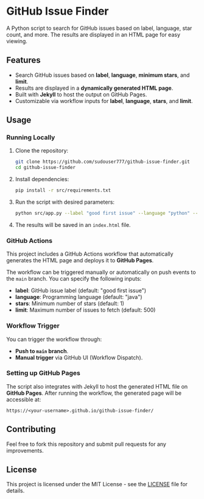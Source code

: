 # GitHub Issue Finder

A Python script to search for GitHub issues based on label, language, star count, and more. The results are displayed in an HTML page for easy viewing. 

## Features
- Search GitHub issues based on **label**, **language**, **minimum stars**, and **limit**.
- Results are displayed in a **dynamically generated HTML page**.
- Built with **Jekyll** to host the output on GitHub Pages.
- Customizable via workflow inputs for **label**, **language**, **stars**, and **limit**.

## Usage

### Running Locally
1. Clone the repository:
   ```bash
   git clone https://github.com/sudouser777/github-issue-finder.git
   cd github-issue-finder
   ```

2. Install dependencies:
   ```bash
   pip install -r src/requirements.txt
   ```

3. Run the script with desired parameters:
   ```bash
   python src/app.py --label "good first issue" --language "python" --stars 10 --limit 100
   ```

4. The results will be saved in an `index.html` file.

### GitHub Actions
This project includes a GitHub Actions workflow that automatically generates the HTML page and deploys it to **GitHub Pages**.

The workflow can be triggered manually or automatically on push events to the `main` branch. You can specify the following inputs:
- **label**: GitHub issue label (default: "good first issue")
- **language**: Programming language (default: "java")
- **stars**: Minimum number of stars (default: 1)
- **limit**: Maximum number of issues to fetch (default: 500)

### Workflow Trigger
You can trigger the workflow through:
- **Push to `main` branch**.
- **Manual trigger** via GitHub UI (Workflow Dispatch).

### Setting up GitHub Pages
The script also integrates with Jekyll to host the generated HTML file on **GitHub Pages**. After running the workflow, the generated page will be accessible at:

```plaintext
https://<your-username>.github.io/github-issue-finder/
```

## Contributing
Feel free to fork this repository and submit pull requests for any improvements.

## License
This project is licensed under the MIT License - see the [LICENSE](LICENSE) file for details.
